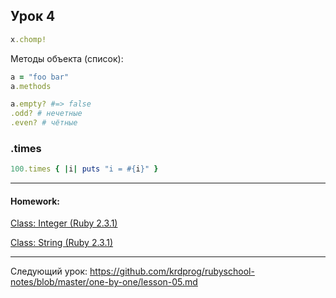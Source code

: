 ## Урок 4

```ruby
x.chomp!
```
Методы объекта (список):
```ruby
a = "foo bar"
a.methods

a.empty? #=> false
.odd? # нечетные
.even? # чётные
```

### .times
```ruby
100.times { |i| puts "i = #{i}" }
```
---
#### Homework:
[Class: Integer (Ruby 2.3.1)](file:///home/alex/a_ruby_doc/Integer.html)

[Class: String (Ruby 2.3.1)](file:///home/alex/a_ruby_doc/String.html)

-----

Следующий урок: https://github.com/krdprog/rubyschool-notes/blob/master/one-by-one/lesson-05.md